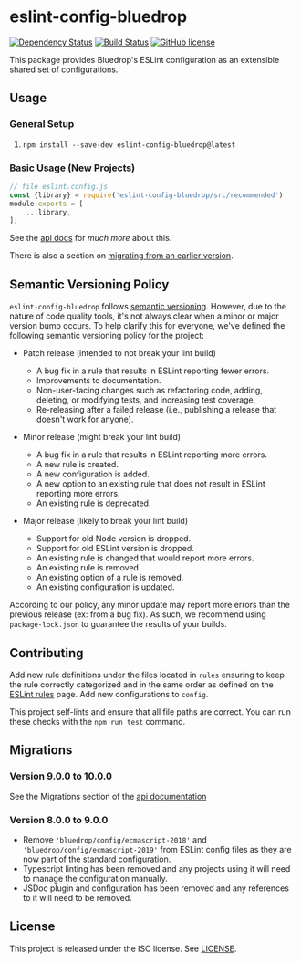 # eslint-config-bluedrop

[![Dependency Status](https://img.shields.io/librariesio/release/npm/eslint-config-bluedrop?color=yellow&label=upstream&style=for-the-badge)]()
[![Build Status](https://github.com/bluedrop-learning-networks/eslint-config-bluedrop/workflows/Test/badge.svg)](https://github.com/bluedrop-learning-networks/eslint-config-bluedrop/actions)
[![GitHub license](https://img.shields.io/badge/license-ISC-blue.svg)](https://raw.githubusercontent.com/bluedrop-learning-networks/eslint-config-bluedrop/master/LICENSE)

This package provides Bluedrop's ESLint configuration as an extensible shared set of configurations.

## Usage

### General Setup

1. `npm install --save-dev eslint-config-bluedrop@latest`

### Basic Usage (New Projects)

```javascript
// file eslint.config.js
const {library} = require('eslint-config-bluedrop/src/recommended')
module.exports = [
	...library,
];
```

See the [api docs](./docs/api.md) for *much more* about this.

There is also a section on [migrating from an earlier version](./docs/api.md#migrating-from-an-earlier-version).

## Semantic Versioning Policy

`eslint-config-bluedrop` follows [semantic versioning](https://semver.org). However, due to the nature of code quality
tools, it's not always clear when a minor or major version bump occurs. To help clarify this for everyone, we've
defined the following semantic versioning policy for the project:

* Patch release (intended to not break your lint build)
    * A bug fix in a rule that results in ESLint reporting fewer errors.
    * Improvements to documentation.
    * Non-user-facing changes such as refactoring code, adding, deleting, or modifying tests, and increasing test
      coverage.
    * Re-releasing after a failed release (i.e., publishing a release that doesn't work for anyone).

* Minor release (might break your lint build)
    * A bug fix in a rule that results in ESLint reporting more errors.
    * A new rule is created.
    * A new configuration is added.
    * A new option to an existing rule that does not result in ESLint reporting more errors.
    * An existing rule is deprecated.

* Major release (likely to break your lint build)
    * Support for old Node version is dropped.
    * Support for old ESLint version is dropped.
    * An existing rule is changed that would report more errors.
    * An existing rule is removed.
    * An existing option of a rule is removed.
    * An existing configuration is updated.

According to our policy, any minor update may report more errors than the previous release (ex: from a bug fix). As
such, we recommend using `package-lock.json` to guarantee the results of your builds.

## Contributing

Add new rule definitions under the files located in `rules` ensuring to keep the rule correctly categorized and in the
same order as defined on the [ESLint rules](http://eslint.org/docs/rules/) page. Add new configurations to `config`.

This project self-lints and ensure that all file paths are correct. You can run these checks with the `npm run test`
command.

## Migrations

### Version 9.0.0 to 10.0.0

See the Migrations section of the [api documentation](./docs/node-api.md#legacy)

### Version 8.0.0 to 9.0.0

- Remove `'bluedrop/config/ecmascript-2018'` and `'bluedrop/config/ecmascript-2019'` from ESLint config files as they are now part of the standard configuration.
- Typescript linting has been removed and any projects using it will need to manage the configuration manually.
- JSDoc plugin and configuration has been removed and any references to it will need to be removed.

## License

This project is released under the ISC license. See [LICENSE](LICENSE).
